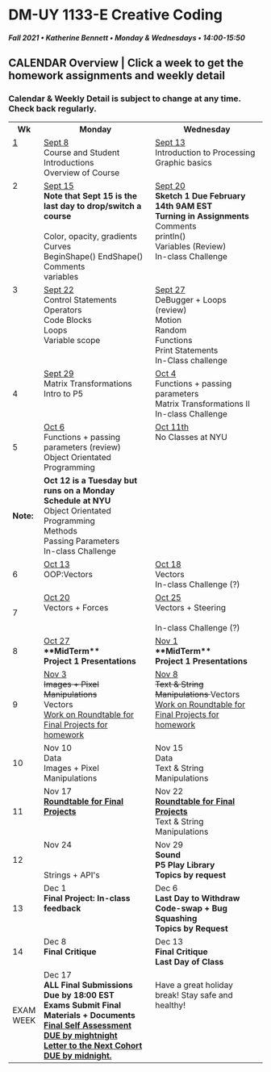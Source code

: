 # DM-UY 1133-E Creative Coding
##### Fall 2021 • Katherine Bennett • Monday & Wednesdays • 14:00-15:50

## CALENDAR Overview | Click a week to get the homework assignments and weekly detail
### Calendar & Weekly Detail is subject to change at any time. Check back regularly.


<table>
<tr>
	<th width="4%">Wk</th> 
	<th width="48%">Monday</th> 
	<th width="48%">Wednesday</th> 
</tr>
<tr>
	<td valign="top"><a href="week_1_detail.md">1</a></td>
	<td valign="top"><a href="week_1_detail.md">Sept 8</a><br>Course and Student Introductions<br>Overview of Course<br></td>
	<td valign="top"><a href="week_1_detail.md">Sept 13</a><br>Introduction to Processing <br>Graphic basics <br></td>
</tr>
<tr>
	<td valign="top"> 2 </td>
	<td valign="top"><a href="week_2_detail.md">Sept 15</a><strong><br>
    Note that Sept 15 is the last day to drop/switch a course </strong><br><br>Color, opacity, gradients <br> Curves <br> BeginShape() EndShape() <br>Comments <br> variables <br></td>
    <td valign="top"><a href="week_2_detail.md">Sept 20</a><br><strong>Sketch 1 Due February 14th 9AM EST<br>Turning in Assignments</strong>
	Comments<br>
    println()<br>
	Variables (Review)<br>
	In-class Challenge<br></td>
</tr>
<tr>
	<td valign="top"> 3 </td>
	<td valign="top"><a href="week_3_detail.md">Sept 22</a> <br>Control Statements<br>Operators<br>Code Blocks<br>
	Loops<br> Variable scope <br>
	</td>
	<td valign="top"><a href="week_3_detail.md">Sept 27</a><br>DeBugger + Loops (review)<br>Motion<br>Random<br>Functions<br>Print Statements<br>In-Class challenge<br>
	</td>
</tr>
	<td>4</td>
	<td valign="top"><a href="week_4_detail.md">Sept 29</a><br>
	Matrix Transformations <br>
	Intro to P5 <br> 
	</td>
	<td valign="top"><a href="week_4_detail.md">Oct 4</a><br>Functions + passing parameters<br>
	Matrix Transformations II<br>
	In-class Challenge <br>
	</td>
</tr>
<tr>
	<td>5</td>
	<td valign="top"><a href="week_5_detail.md">Oct 6</a><br>Functions + passing parameters (review)<br>Object Orientated Programming <br>
	<td valign="top"><a href="week_5_detail.md">Oct 11th</a><br>
		No Classes at NYU <br> <br>
	</td>
</tr>
<tr>
	<td><strong>Note: </td>
	<td valign="top"> <strong> Oct 12 is a Tuesday but runs on a Monday Schedule at NYU </strong> <br>
	 Object Orientated Programming <br>Methods<br>Passing Parameters <br>In-class Challenge <br> </td>
</tr>
<tr>
<tr>
	<td> 6 </td>
	<td valign="top"><a href="week_6_detail.md">Oct 13</a><br>OOP:Vectors<br></td>
	<td valign="top"><a href="week_6_detail.md">Oct 18</a><br>Vectors <br> In-class Challenge (?)</td>
</tr>
<tr>
	<td> 7 </td>
	<td valign="top"><a href="week_7_detail.md">Oct 20</a><br>Vectors + Forces<br>	</td>
	<td valign = "top"> <a href="week_7_detail.md">Oct 25</a><br>Vectors + Steering <br> <br> In-class Challenge (?)</td>
</tr>
<td>8</td>
	<td valign="top"><a href="week_8_detail.md">Oct 27</a><br><strong>**MidTerm** <br>Project 1 Presentations <br></strong>
	</td>
	<td valign="top"><a href="week_8_detail.md">Nov 1</a><br><strong>**MidTerm** <br>Project 1 Presentations <br>
	</strong>
	</td>
</tr>
<tr>
	<td> 9 </td>
	<td valign="top"><a href="week_9_detail.md">Nov 3</a><del><br>Images + Pixel Manipulations <br></del> Vectors <br>
		<a href = "RoundTable.md">Work on Roundtable for Final Projects for homework</a> <br>
	</td>
	<td valign="top"><a href="week_9_detail.md">Nov 8</a><del><br>Text & String Manipulations	</del> Vectors<br><a href = "RoundTable.md">Work on Roundtable for Final Projects for homework</a> <br>
	</td>
</tr>
<tr>
	<td>10</td>
	<td valign="top"> Nov 10<br>Data<br>Images + Pixel Manipulations <br>
	</td>
	<td valign="top">Nov 15<br>Data<br>Text & String Manipulations	
	</td>	
</tr>
<tr>
	<td>11</td>
	<td valign="top">Nov 17<br><a href = "RoundTable.md"> <strong> Roundtable for Final Projects</a></strong> <br>	
	</td>
	<td valign="top">Nov 22<br><strong><a href = "RoundTable.md">  Roundtable for Final Projects</a></strong> <br> Text & String Manipulations<br>
	</td>
</tr>
<tr>
	<td>12</td>
	<td valign="top">Nov 24<br><br> 
	<br>Strings + API's<br></strong>
	</td>
	<td valign="top">Nov 29<br><strong>Sound<br>P5 Play Library<br>Topics by request<br></strong>
	</td>
</tr>
<tr>	
	<td>13</td><td valign="top">Dec 1<br><strong>
	Final Project: In-class feedback <br></strong>	
	</td>
	<td valign="top">Dec 6<br><strong>
		Last Day to Withdraw <br>
		Code-swap + Bug Squashing <br>
		Topics by Request <br></strong></td>	
</tr>
<tr>	
	<td>14</td><td valign="top">Dec 8<br><strong>Final Critique</strong>
	</td>
	<td valign="top">Dec 13<br><strong>Final Critique <br> Last Day of Class</strong> 
	</td>
</tr>
<tr><td>EXAM WEEK</td>	
	<td valign="top">Dec 17<br><strong>ALL Final Submissions Due by 18:00 EST<br>Exams Submit Final Materials + Documents <br><a href = "Final_Deliverables.md">Final Self Assessment DUE by mightnight<br>
	Letter to the Next Cohort DUE by midnight.</td> </a><td valign="top"> <br>Have a great holiday break! Stay safe and healthy!<br></strong> 
	</td>
<tr>
</table>